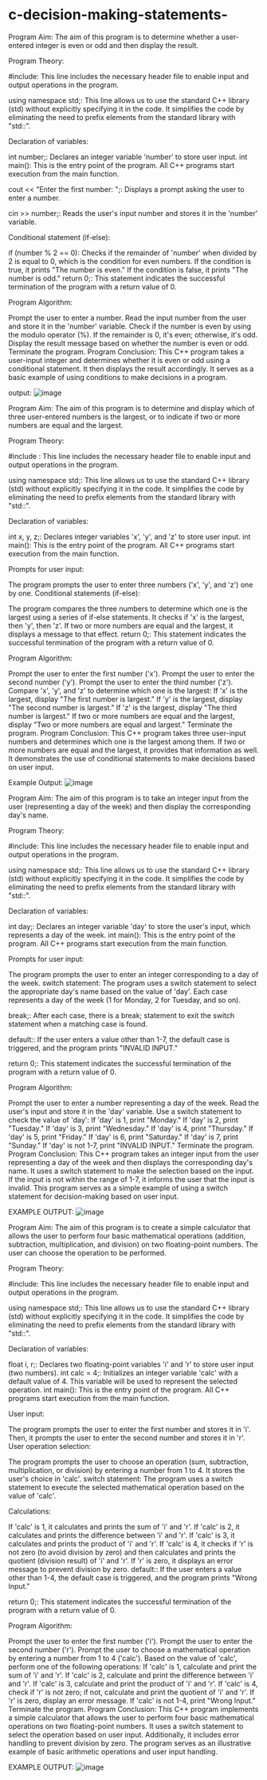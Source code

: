 # c-decision-making-statements-

Program Aim:
The aim of this program is to determine whether a user-entered integer is even or odd and then display the result.

Program Theory:

#include<iostream>: This line includes the necessary header file <iostream> to enable input and output operations in the program.

using namespace std;: This line allows us to use the standard C++ library (std) without explicitly specifying it in the code. It simplifies the code by eliminating the need to prefix elements from the standard library with "std::".

Declaration of variables:

int number;: Declares an integer variable 'number' to store user input.
int main(): This is the entry point of the program. All C++ programs start execution from the main function.

cout << "Enter the first number: ";: Displays a prompt asking the user to enter a number.

cin >> number;: Reads the user's input number and stores it in the 'number' variable.

Conditional statement (if-else):

if (number % 2 == 0): Checks if the remainder of 'number' when divided by 2 is equal to 0, which is the condition for even numbers.
If the condition is true, it prints "The number is even."
If the condition is false, it prints "The number is odd."
return 0;: This statement indicates the successful termination of the program with a return value of 0.

Program Algorithm:

Prompt the user to enter a number.
Read the input number from the user and store it in the 'number' variable.
Check if the number is even by using the modulo operator (%). If the remainder is 0, it's even; otherwise, it's odd.
Display the result message based on whether the number is even or odd.
Terminate the program.
Program Conclusion:
This C++ program takes a user-input integer and determines whether it is even or odd using a conditional statement. It then displays the result accordingly. It serves as a basic example of using conditions to make decisions in a program.


output:
![image](https://github.com/reetikasinghh/c-decision-making-statements-/assets/139485681/075d1813-3e02-4d76-966d-f88d7b8afc86)


Program Aim:
The aim of this program is to determine and display which of three user-entered numbers is the largest, or to indicate if two or more numbers are equal and the largest.

Program Theory:

#include <iostream>: This line includes the necessary header file <iostream> to enable input and output operations in the program.

using namespace std;: This line allows us to use the standard C++ library (std) without explicitly specifying it in the code. It simplifies the code by eliminating the need to prefix elements from the standard library with "std::".

Declaration of variables:

int x, y, z;: Declares integer variables 'x', 'y', and 'z' to store user input.
int main(): This is the entry point of the program. All C++ programs start execution from the main function.

Prompts for user input:

The program prompts the user to enter three numbers ('x', 'y', and 'z') one by one.
Conditional statements (if-else):

The program compares the three numbers to determine which one is the largest using a series of if-else statements.
It checks if 'x' is the largest, then 'y', then 'z'.
If two or more numbers are equal and the largest, it displays a message to that effect.
return 0;: This statement indicates the successful termination of the program with a return value of 0.

Program Algorithm:

Prompt the user to enter the first number ('x').
Prompt the user to enter the second number ('y').
Prompt the user to enter the third number ('z').
Compare 'x', 'y', and 'z' to determine which one is the largest:
If 'x' is the largest, display "The first number is largest."
If 'y' is the largest, display "The second number is largest."
If 'z' is the largest, display "The third number is largest."
If two or more numbers are equal and the largest, display "Two or more numbers are equal and largest."
Terminate the program.
Program Conclusion:
This C++ program takes three user-input numbers and determines which one is the largest among them. If two or more numbers are equal and the largest, it provides that information as well. It demonstrates the use of conditional statements to make decisions based on user input.

Example Output: 
![image](https://github.com/reetikasinghh/c-decision-making-statements-/assets/139485681/27d6963e-071d-47cd-a522-d6d2947d66f1)


Program Aim:
The aim of this program is to take an integer input from the user (representing a day of the week) and then display the corresponding day's name.

Program Theory:

#include<iostream>: This line includes the necessary header file <iostream> to enable input and output operations in the program.

using namespace std;: This line allows us to use the standard C++ library (std) without explicitly specifying it in the code. It simplifies the code by eliminating the need to prefix elements from the standard library with "std::".

Declaration of variables:

int day;: Declares an integer variable 'day' to store the user's input, which represents a day of the week.
int main(): This is the entry point of the program. All C++ programs start execution from the main function.

Prompts for user input:

The program prompts the user to enter an integer corresponding to a day of the week.
switch statement: The program uses a switch statement to select the appropriate day's name based on the value of 'day'. Each case represents a day of the week (1 for Monday, 2 for Tuesday, and so on).

break;: After each case, there is a break; statement to exit the switch statement when a matching case is found.

default:: If the user enters a value other than 1-7, the default case is triggered, and the program prints "INVALID INPUT."

return 0;: This statement indicates the successful termination of the program with a return value of 0.

Program Algorithm:

Prompt the user to enter a number representing a day of the week.
Read the user's input and store it in the 'day' variable.
Use a switch statement to check the value of 'day':
If 'day' is 1, print "Monday."
If 'day' is 2, print "Tuesday."
If 'day' is 3, print "Wednesday."
If 'day' is 4, print "Thursday."
If 'day' is 5, print "Friday."
If 'day' is 6, print "Saturday."
If 'day' is 7, print "Sunday."
If 'day' is not 1-7, print "INVALID INPUT."
Terminate the program.
Program Conclusion:
This C++ program takes an integer input from the user representing a day of the week and then displays the corresponding day's name. It uses a switch statement to make the selection based on the input. If the input is not within the range of 1-7, it informs the user that the input is invalid. This program serves as a simple example of using a switch statement for decision-making based on user input.

EXAMPLE OUTPUT:
![image](https://github.com/reetikasinghh/c-decision-making-statements-/assets/139485681/a6d20e28-f8e5-4beb-ac8f-6ba3cef43c5a)


Program Aim:
The aim of this program is to create a simple calculator that allows the user to perform four basic mathematical operations (addition, subtraction, multiplication, and division) on two floating-point numbers. The user can choose the operation to be performed.

Program Theory:

#include<iostream>: This line includes the necessary header file <iostream> to enable input and output operations in the program.

using namespace std;: This line allows us to use the standard C++ library (std) without explicitly specifying it in the code. It simplifies the code by eliminating the need to prefix elements from the standard library with "std::".

Declaration of variables:

float i, r;: Declares two floating-point variables 'i' and 'r' to store user input (two numbers).
int calc = 4;: Initializes an integer variable 'calc' with a default value of 4. This variable will be used to represent the selected operation.
int main(): This is the entry point of the program. All C++ programs start execution from the main function.

User input:

The program prompts the user to enter the first number and stores it in 'i'.
Then, it prompts the user to enter the second number and stores it in 'r'.
User operation selection:

The program prompts the user to choose an operation (sum, subtraction, multiplication, or division) by entering a number from 1 to 4. It stores the user's choice in 'calc'.
switch statement: The program uses a switch statement to execute the selected mathematical operation based on the value of 'calc'.

Calculations:

If 'calc' is 1, it calculates and prints the sum of 'i' and 'r'.
If 'calc' is 2, it calculates and prints the difference between 'i' and 'r'.
If 'calc' is 3, it calculates and prints the product of 'i' and 'r'.
If 'calc' is 4, it checks if 'r' is not zero (to avoid division by zero) and then calculates and prints the quotient (division result) of 'i' and 'r'. If 'r' is zero, it displays an error message to prevent division by zero.
default:: If the user enters a value other than 1-4, the default case is triggered, and the program prints "Wrong Input."

return 0;: This statement indicates the successful termination of the program with a return value of 0.

Program Algorithm:

Prompt the user to enter the first number ('i').
Prompt the user to enter the second number ('r').
Prompt the user to choose a mathematical operation by entering a number from 1 to 4 ('calc').
Based on the value of 'calc', perform one of the following operations:
If 'calc' is 1, calculate and print the sum of 'i' and 'r'.
If 'calc' is 2, calculate and print the difference between 'i' and 'r'.
If 'calc' is 3, calculate and print the product of 'i' and 'r'.
If 'calc' is 4, check if 'r' is not zero; if not, calculate and print the quotient of 'i' and 'r'. If 'r' is zero, display an error message.
If 'calc' is not 1-4, print "Wrong Input."
Terminate the program.
Program Conclusion:
This C++ program implements a simple calculator that allows the user to perform four basic mathematical operations on two floating-point numbers. It uses a switch statement to select the operation based on user input. Additionally, it includes error handling to prevent division by zero. The program serves as an illustrative example of basic arithmetic operations and user input handling.

EXAMPLE OUTPUT: 
![image](https://github.com/reetikasinghh/c-decision-making-statements-/assets/139485681/b1837a0e-2c9c-451a-b370-952caffabded)





